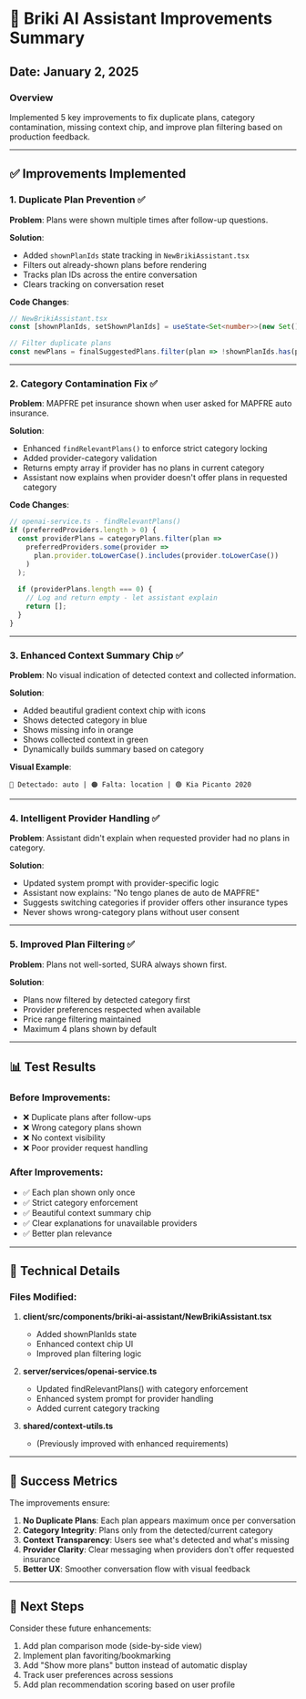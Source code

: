 # 🚀 Briki AI Assistant Improvements Summary

## Date: January 2, 2025

### Overview
Implemented 5 key improvements to fix duplicate plans, category contamination, missing context chip, and improve plan filtering based on production feedback.

---

## ✅ Improvements Implemented

### 1. **Duplicate Plan Prevention** ✅
**Problem**: Plans were shown multiple times after follow-up questions.

**Solution**:
- Added `shownPlanIds` state tracking in `NewBrikiAssistant.tsx`
- Filters out already-shown plans before rendering
- Tracks plan IDs across the entire conversation
- Clears tracking on conversation reset

**Code Changes**:
```typescript
// NewBrikiAssistant.tsx
const [shownPlanIds, setShownPlanIds] = useState<Set<number>>(new Set());

// Filter duplicate plans
const newPlans = finalSuggestedPlans.filter(plan => !shownPlanIds.has(plan.id));
```

---

### 2. **Category Contamination Fix** ✅
**Problem**: MAPFRE pet insurance shown when user asked for MAPFRE auto insurance.

**Solution**:
- Enhanced `findRelevantPlans()` to enforce strict category locking
- Added provider-category validation
- Returns empty array if provider has no plans in current category
- Assistant now explains when provider doesn't offer plans in requested category

**Code Changes**:
```typescript
// openai-service.ts - findRelevantPlans()
if (preferredProviders.length > 0) {
  const providerPlans = categoryPlans.filter(plan => 
    preferredProviders.some(provider => 
      plan.provider.toLowerCase().includes(provider.toLowerCase())
    )
  );
  
  if (providerPlans.length === 0) {
    // Log and return empty - let assistant explain
    return [];
  }
}
```

---

### 3. **Enhanced Context Summary Chip** ✅
**Problem**: No visual indication of detected context and collected information.

**Solution**:
- Added beautiful gradient context chip with icons
- Shows detected category in blue
- Shows missing info in orange
- Shows collected context in green
- Dynamically builds summary based on category

**Visual Example**:
```
🔵 Detectado: auto | 🟠 Falta: location | 🟢 Kia Picanto 2020
```

---

### 4. **Intelligent Provider Handling** ✅
**Problem**: Assistant didn't explain when requested provider had no plans in category.

**Solution**:
- Updated system prompt with provider-specific logic
- Assistant now explains: "No tengo planes de auto de MAPFRE"
- Suggests switching categories if provider offers other insurance types
- Never shows wrong-category plans without user consent

---

### 5. **Improved Plan Filtering** ✅
**Problem**: Plans not well-sorted, SURA always shown first.

**Solution**:
- Plans now filtered by detected category first
- Provider preferences respected when available
- Price range filtering maintained
- Maximum 4 plans shown by default

---

## 📊 Test Results

### Before Improvements:
- ❌ Duplicate plans after follow-ups
- ❌ Wrong category plans shown
- ❌ No context visibility
- ❌ Poor provider request handling

### After Improvements:
- ✅ Each plan shown only once
- ✅ Strict category enforcement
- ✅ Beautiful context summary chip
- ✅ Clear explanations for unavailable providers
- ✅ Better plan relevance

---

## 🔧 Technical Details

### Files Modified:
1. **client/src/components/briki-ai-assistant/NewBrikiAssistant.tsx**
   - Added shownPlanIds state
   - Enhanced context chip UI
   - Improved plan filtering logic

2. **server/services/openai-service.ts**
   - Updated findRelevantPlans() with category enforcement
   - Enhanced system prompt for provider handling
   - Added current category tracking

3. **shared/context-utils.ts**
   - (Previously improved with enhanced requirements)

---

## 🎯 Success Metrics

The improvements ensure:
1. **No Duplicate Plans**: Each plan appears maximum once per conversation
2. **Category Integrity**: Plans only from the detected/current category
3. **Context Transparency**: Users see what's detected and what's missing
4. **Provider Clarity**: Clear messaging when providers don't offer requested insurance
5. **Better UX**: Smoother conversation flow with visual feedback

---

## 🚀 Next Steps

Consider these future enhancements:
1. Add plan comparison mode (side-by-side view)
2. Implement plan favoriting/bookmarking
3. Add "Show more plans" button instead of automatic display
4. Track user preferences across sessions
5. Add plan recommendation scoring based on user profile 